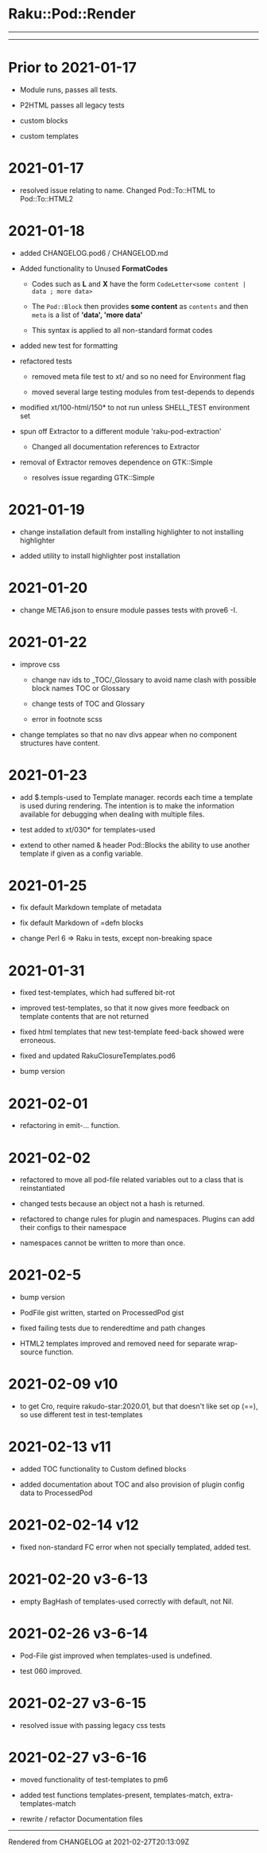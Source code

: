 # Raku::Pod::Render

----

----
# Prior to 2021-01-17
*  Module runs, passes all tests.

*  P2HTML passes all legacy tests

*  custom blocks

*  custom templates

# 2021-01-17
*  resolved issue relating to name. Changed Pod::To::HTML to Pod::To::HTML2

# 2021-01-18
*  added CHANGELOG.pod6 / CHANGELOD.md

*  Added functionality to Unused **FormatCodes**

	*  Codes such as **L** and **X** have the form `CodeLetter<some content | data ; more data> `

	*  The `Pod::Block` then provides **some content** as `contents` and then `meta` is a list of **'data', 'more data'**

	*  This syntax is applied to all non-standard format codes

*  added new test for formatting

*  refactored tests

	*  removed meta file test to xt/ and so no need for Environment flag

	*  moved several large testing modules from test-depends to depends

*  modified xt/100-html/150* to not run unless SHELL_TEST environment set

*  spun off Extractor to a different module 'raku-pod-extraction'

	*  Changed all documentation references to Extractor

*  removal of Extractor removes dependence on GTK::Simple

	*  resolves issue regarding GTK::Simple

# 2021-01-19
*  change installation default from installing highlighter to not installing highlighter

*  added utility to install highlighter post installation

# 2021-01-20
*  change META6.json to ensure module passes tests with prove6 -I.

# 2021-01-22
*  improve css

	*  change nav ids to _TOC/_Glossary to avoid name clash with possible block names TOC or Glossary

	*  change tests of TOC and Glossary

	*  error in footnote scss

*  change templates so that no nav divs appear when no component structures have content.

# 2021-01-23
*  add $.templs-used to Template manager. records each time a template is used during rendering. The intention is to make the information available for debugging when dealing with multiple files.

*  test added to xt/030* for templates-used

*  extend to other named & header Pod::Blocks the ability to use another template if given as a config variable.

# 2021-01-25
*  fix default Markdown template of metadata

*  fix default Markdown of =defn blocks

*  change Perl 6 => Raku in tests, except non-breaking space

# 2021-01-31
*  fixed test-templates, which had suffered bit-rot

*  improved test-templates, so that it now gives more feedback on template contents that are not returned

*  fixed html templates that new test-template feed-back showed were erroneous.

*  fixed and updated RakuClosureTemplates.pod6

*  bump version

# 2021-02-01
*  refactoring in emit-... function.

# 2021-02-02
*  refactored to move all pod-file related variables out to a class that is reinstantiated

*  changed tests because an object not a hash is returned.

*  refactored to change rules for plugin and namespaces. Plugins can add their configs to their namespace

*  namespaces cannot be written to more than once.

# 2021-02-5
*  bump version

*  PodFile gist written, started on ProcessedPod gist

*  fixed failing tests due to renderedtime and path changes

*  HTML2 templates improved and removed need for separate wrap-source function.

# 2021-02-09 v10
*  to get Cro, require rakudo-star:2020.01, but that doesn't like set op (==), so use different test in test-templates

# 2021-02-13 v11
*  added TOC functionality to Custom defined blocks

*  added documentation about TOC and also provision of plugin config data to ProcessedPod

# 2021-02-02-14 v12
*  fixed non-standard FC error when not specially templated, added test.

# 2021-02-20 v3-6-13
*  empty BagHash of templates-used correctly with default, not Nil.

# 2021-02-26 v3-6-14
*  Pod-File gist improved when templates-used is undefined.

*  test 060 improved.

# 2021-02-27 v3-6-15
*  resolved issue with passing legacy css tests

# 2021-02-27 v3-6-16


*  moved functionality of test-templates to pm6

*  added test functions templates-present, templates-match, extra-templates-match

*  rewrite / refactor Documentation files





----
Rendered from CHANGELOG at 2021-02-27T20:13:09Z